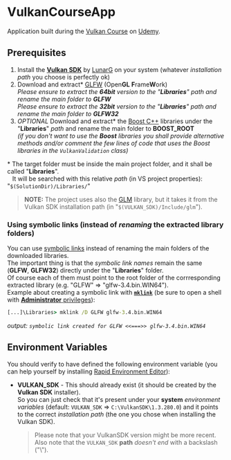 # VulkanCourseApp

Application built during the [Vulkan Course](https://www.udemy.com/course/learn-the-vulkan-api-with-cpp/)
on [Udemy](https://www.udemy.com/).

## Prerequisites

1. Install the [**Vulkan SDK**](https://vulkan.lunarg.com/sdk/home) by [LunarG](https://www.lunarg.com/) on your system
   (whatever _installation path_ you choose is perfectly ok)
2. Download and extract\* [GLFW](https://www.glfw.org/download.html) (Open**GL** **F**rame**W**ork)  
   _Please ensure to extract the **64bit** version to the "**Libraries**" path and rename the main folder to **GLFW**_  
   _Please ensure to extract the **32bit** version to the "**Libraries**" path and rename the main folder to **GLFW32**_
3. _OPTIONAL_  Download and extract\* the [Boost C++](https://www.boost.org/) libraries under the "**Libraries**" _path_ and
   rename the main folder to **BOOST_ROOT**  
   _(if you don't want to use the **Boost** libraries you shall provide alternative methods
   and/or comment the few lines of code that uses the Boost libraries in the `VulkanValidation` class)_

\* The target folder must be inside the main project folder, and it shall be called "**Libraries**".  
&nbsp;&nbsp;&nbsp;It will be searched with this relative _path_ (in VS project properties): "`$(SolutionDir)/Libraries/`"

> **NOTE:**  The project uses also the [GLM](https://github.com/g-truc/glm) library, but it takes it from the Vulkan SDK installation path (in "`$(VULKAN_SDK)/Include/glm`").

### Using symbolic links (instead of _renaming_ the extracted library folders)

You can use [symbolic links](https://docs.microsoft.com/en-us/windows-server/administration/windows-commands/mklink)
instead of renaming the main folders of the downloaded libraries.  
The important thing is that the _symbolic link names_ remain the same (**GLFW**, **GLFW32**) directly under
the "**Libraries**" folder.  
Of course each of them must point to the root folder of the corrresponding extracted library
(e.g. "GLFW" => "glfw-3.4.bin.WIN64").  
Example about creating a symbolic link with [**`mklink`**](https://ss64.com/nt/mklink.html) (be sure to open a shell
with [**Administrator** privileges](https://allthings.how/how-to-open-windows-terminal-as-admin-on-windows-11/)):

```cmd
[...]\Libraries> mklink /D GLFW glfw-3.4.bin.WIN64
```

_output: `symbolic link created for GLFW <<===>> glfw-3.4.bin.WIN64`_  

## Environment Variables

You should verify to have defined the following environment variable
(you can help yourself by installing [Rapid Environment Editor](https://www.rapidee.com/)):

- **VULKAN_SDK** - This should already exist (it should be created by the **Vulkan SDK** installer).  
  So you can just check that it's present under your **system** _environment variables_
  (default: `VULKAN_SDK` => `C:\VulkanSDK\1.3.280.0`) and it points to the correct _installation path_ (the one you chose when installing the Vulkan SDK).

  > Please note that your VulkanSDK version might be more recent.  
  Also note that the `VULKAN_SDK` **path** _doesn't end_ with a backslash ("\\").
